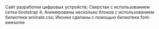 Сайт разработки цифровых устройств;
Сверстан с использованием сетки bootstrap 4;
Анимированы несколько блоков с использованием билиотеки animate.css;
Иконки сделаны с помощью билиотеки font-awesome

